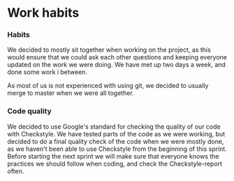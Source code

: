 # Work habits

### Habits
We decided to mostly sit together when working on the project, as this would ensure that we could ask each other questions and keeping everyone updated on the work we were doing. We have met up two days a week, and done some work i between. 

As most of us is not experienced with using git, we decided to usually merge to master when we were all together.

### Code quality
We decided to use Google's standard for checking the quality of our code with Checkstyle. We have tested parts of the code as we were working, but decided to do a final quality check of the code when we were mostly done, as we haven't been able to use Checkstyle from the beginning of this sprint. Before starting the next sprint we will make sure that everyone knows the practices we should follow when coding, and check the Checkstyle-report often. 